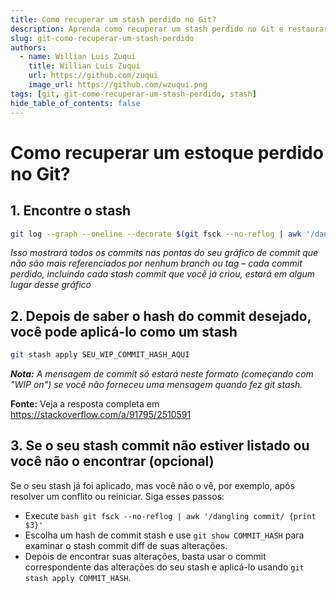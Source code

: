 ```yaml
---
title: Como recuperar um stash perdido no Git?
description: Aprenda como recuperar um stash perdido no Git e restaurar as alterações importantes que você pode ter arquivado.
slug: git-como-recuperar-um-stash-perdido
authors:
  - name: Willian Luis Zuqui
    title: Willian Luis Zuqui
    url: https://github.com/zuqui
    image_url: https://github.com/wzuqui.png
tags: [git, git-como-recuperar-um-stash-perdido, stash]
hide_table_of_contents: false
---
```


# Como recuperar um estoque perdido no Git?

## 1. Encontre o stash

```bash
git log --graph --oneline --decorate $(git fsck --no-reflog | awk '/dangling commit/ {print $3}')
```

_Isso mostrará todos os commits nas pontas do seu gráfico de commit que não são mais referenciados por nenhum branch ou tag – cada commit perdido, incluindo cada stash commit que você já criou, estará em algum lugar desse gráfico_

## 2. Depois de saber o hash do commit desejado, você pode aplicá-lo como um stash

```bash
git stash apply SEU_WIP_COMMIT_HASH_AQUI
```

_**Nota:** A mensagem de commit só estará neste formato (começando com "WIP on") se você não forneceu uma mensagem quando fez git stash._

**Fonte:** Veja a resposta completa em https://stackoverflow.com/a/91795/2510591

## 3. Se o seu stash commit não estiver listado ou você não o encontrar (opcional)

Se o seu stash já foi aplicado, mas você não o vê, por exemplo, após resolver um conflito ou reiniciar. Siga esses passos:

- Execute `bash git fsck --no-reflog | awk '/dangling commit/ {print $3}'`
- Escolha um hash de commit stash e use `git show COMMIT_HASH` para examinar o stash commit diff de suas alterações.
- Depois de encontrar suas alterações, basta usar o commit correspondente das alterações do seu stash e aplicá-lo usando `git stash apply COMMIT_HASH`.
